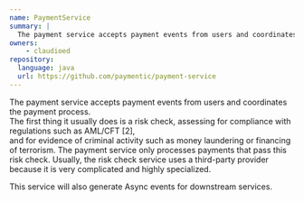 ```yaml
---
name: PaymentService
summary: |
  The payment service accepts payment events from users and coordinates the payment process.   
owners:
    - claudioed
repository:
  language: java
  url: https://github.com/paymentic/payment-service
---
```


The payment service accepts payment events from users and coordinates the payment process.   
The first thing it usually does is a risk check, assessing for compliance with regulations such as AML/CFT [2],   
and for evidence of criminal activity such as money laundering or financing of terrorism.
The payment service only processes payments that pass this risk check. Usually, the risk check service uses a third-party provider
because it is very complicated and highly specialized.

This service will also generate Async events for downstream services.

<NodeGraph />